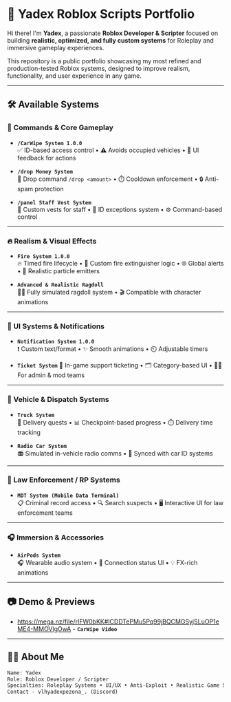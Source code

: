 # 🚀 Yadex Roblox Scripts Portfolio

Hi there! I'm **Yadex**, a passionate **Roblox Developer & Scripter** focused on building **realistic, optimized, and fully custom systems** for Roleplay and immersive gameplay experiences.

This repository is a public portfolio showcasing my most refined and production-tested Roblox systems, designed to improve realism, functionality, and user experience in any game.

---

## 🛠️ Available Systems

### 🔧 Commands & Core Gameplay

- **`/CarWipe System 1.0.0`**  
  ✅ ID-based access control • ⚠️ Avoids occupied vehicles • 🔔 UI feedback for actions

- **`/drop Money System`**  
  💸 Drop command `/drop <amount>` • ⏱️ Cooldown enforcement • 🔒 Anti-spam protection

- **`/panel Staff Vest System`**  
  🦺 Custom vests for staff • 🔑 ID exceptions system • ⚙️ Command-based control

---

### 🔥 Realism & Visual Effects

- **`Fire System 1.0.0`**  
  🔥 Timed fire lifecycle • 🧯 Custom fire extinguisher logic • 🌐 Global alerts • 💨 Realistic particle emitters

- **`Advanced & Realistic Ragdoll`**  
  🧍‍♂️ Fully simulated ragdoll system • 🎬 Compatible with character animations

---

### 📢 UI Systems & Notifications

- **`Notification System 1.0.0`**  
  ❗ Custom text/format • ✨ Smooth animations • ⏲️ Adjustable timers

- **`Ticket System`** 
  🎫 In-game support ticketing • 🗂️ Category-based UI • 🧑‍💻 For admin & mod teams

---

### 🚚 Vehicle & Dispatch Systems

- **`Truck System`**  
  🚛 Delivery quests • 📊 Checkpoint-based progress • ⏱️ Delivery time tracking

- **`Radio Car System`**  
  📻 Simulated in-vehicle radio comms • 🔁 Synced with car ID systems

---

### 👮 Law Enforcement / RP Systems

- **`MDT System (Mobile Data Terminal)`**  
  📋 Criminal record access • 🔍 Search suspects • 🖥️ Interactive UI for law enforcement teams

---

### 🎧 Immersion & Accessories

- **`AirPods System`**  
  🎧 Wearable audio system • 🔌 Connection status UI • 💡 FX-rich animations

---

## 📷 Demo & Previews

- https://mega.nz/file/rIFW0bKK#ICDDTePMu5Pq99jBQCMGSyjSLuOP1eME4-MMOVlgOwA - **`CarWipe Video`** 

---

## 👨‍💻 About Me

```txt
Name: Yadex
Role: Roblox Developer / Scripter
Specialties: Roleplay Systems • UI/UX • Anti-Exploit • Realistic Game Systems • Client/Server Communication
Contact - vlhyadexpezona_. (Discord)
